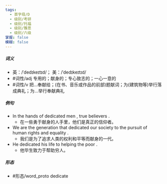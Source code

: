 ```yaml
---
tags:
  - 首字母/D
  - 级别/考研
  - 级别/托福
  - 级别/雅思
  - 级别/六级
掌握: false
模糊: false
---
```

##### 词义
- 英：/ˈdedɪkeɪtɪd/； 美：/ˈdedɪkeɪtɪd/
- #词性/adj  专用的；献身的；专心致志的；一心一意的
- #词性/v  把…奉献给；(在书、音乐或作品的前部)题献词；为(建筑物等)举行落成典礼；为…举行奉献典礼
##### 例句
- In the hands of dedicated men , true believers .
	- 在一些勇于献身的人手里，他们是真正的信仰者。
- We are the generation that dedicated our society to the pursuit of human rights and equality .
	- 我们是为了追求人类的权利和平等而献身的一代。
- He dedicated his life to helping the poor .
	- 他毕生致力于帮助穷人。
##### 形态
- #形态/word_proto dedicate
